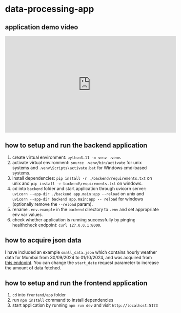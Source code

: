 # data-processing-app

## application demo video

<iframe width="560" height="315" src="https://www.youtube.com/embed/QzvqYJLlZ6w?si=wBUFPQSfv-WCcwzM" title="YouTube video player" frameborder="0" allow="accelerometer; autoplay; clipboard-write; encrypted-media; gyroscope; picture-in-picture; web-share" referrerpolicy="strict-origin-when-cross-origin" allowfullscreen></iframe>

## how to setup and run the backend application

1. create virtual environment: `python3.11 -m venv .venv`.
2. activate virtual environment: `source .venv/bin/activate` for unix systems and `.venv\Scripts\activate.bat` for Windows cmd-based systems.
3. install dependencies: `pip install -r ./backend/requirements.txt` on unix and `pip install -r backend\requirements.txt` on windows.
4. cd into `backend` folder and start application through uvicorn server: `uvicorn --app-dir ./backend app.main:app --reload` on unix and `uvicorn --app-dir backend app.main:app -- reload` for windows (optionally remove the `--reload` param).
5. rename `.env.example` in the `backend` directory to `.env` and set appropriate env var values.
6. check whether application is running successfully by pinging healthcheck endpoint: `curl 127.0.0.1:8000`.

## how to acquire json data

I have included an example `small_data.json` which contains hourly weather data for Mumbai from 30/09/2024 to 01/10/2024, and was acquired from [this endpoint](https://archive-api.open-meteo.com/v1/archive?latitude=19.0728&longitude=72.8826&start_date=2024-09-30&end_date=2024-10-01&hourly=temperature_2m,relative_humidity_2m,dew_point_2m,apparent_temperature,precipitation,rain,snowfall,snow_depth,pressure_msl,surface_pressure,cloud_cover,wind_speed_100m,wind_direction_100m&daily=weather_code,temperature_2m_max,temperature_2m_min,temperature_2m_mean,apparent_temperature_max,apparent_temperature_min,apparent_temperature_mean,sunrise,sunset,daylight_duration,sunshine_duration,precipitation_sum,rain_sum,snowfall_sum,precipitation_hours,wind_speed_10m_max,wind_gusts_10m_max,wind_direction_10m_dominant,shortwave_radiation_sum,et0_fao_evapotranspiration). You can change the `start_date` request parameter to increase the amount of data fetched.

## how to setup and run the frontend application

1. `cd` into `frontend/app` folder
2. run `npm install` command to install dependencies
3. start application by running `npm run dev` and visit `http://localhost:5173`

